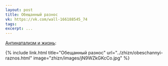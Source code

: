 ```yaml
---
layout: post
title: Обещанный разнос
vk: https://vk.com/wall-166188545_74
tags: 
excerpt: ...
---
```

[Антинатализм и жизнь](../zhizn/):

{% include link.html title="Обещанный разнос" url="../zhizn/obeschannyi-raznos.html" image="zhizn/images/jN9WZkGKcCo.jpg" %}